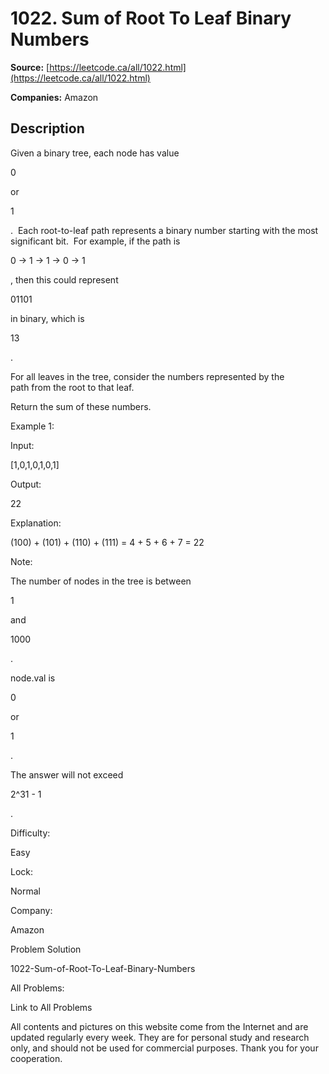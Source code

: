 # 1022. Sum of Root To Leaf Binary Numbers

**Source:** [https://leetcode.ca/all/1022.html](https://leetcode.ca/all/1022.html)

**Companies:** Amazon

## Description

Given a binary tree, each node has value

0

or

1

.  Each
        root-to-leaf path represents a binary number starting with the most significant bit. 
        For example, if the path is

0 -> 1 -> 1 -> 0 -> 1

, then this could
        represent

01101

in binary, which is

13

.

For all leaves in the tree, consider the numbers represented by the path from the root
        to that leaf.

Return the sum of these numbers.

Example 1:

Input:

[1,0,1,0,1,0,1]

Output:

22

Explanation:

(100) + (101) + (110) + (111) = 4 + 5 + 6 + 7 = 22

Note:

The number of nodes in the tree is between

1

and

1000

.

node.val is

0

or

1

.

The answer will not exceed

2^31 - 1

.

Difficulty:

Easy

Lock:

Normal

Company:

Amazon

Problem Solution

1022-Sum-of-Root-To-Leaf-Binary-Numbers

All Problems:

Link to All Problems

All contents and pictures on this website come from the Internet and are updated regularly every week. They are for personal study and research only, and should not be used for commercial purposes. Thank you for your cooperation.

